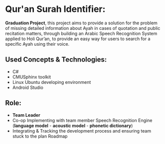 # Qur'an Surah Identifier:
**Graduation Project**, this project aims to provide a solution for the problem of missing detailed information about Ayah in cases of quotation and public recitation matters, through building an Arabic Speech Recognition System applied to Holi Qur’an, to provide an easy way for users to search for a specific Ayah using their voice.

## Used Concepts & Technologies:
-	C# 
-	CMUSphinx toolkit
-	Linux Ubuntu developing environment
-	Android Studio

## Role:
* **Team Leader** 
* Co-op Implementing with team member Speech Recognition Engine 
  (**language model** - **acoustic model** - **phonetic dictionary**)
* Integrating & Tracking the development process and ensuring team stuck to the plan 	Roadmap 
